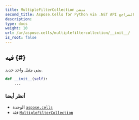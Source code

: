 ```yaml
---
title: MultipleFilterCollection منشئ
second_title: Aspose.Cells for Python via .NET API المراجع
description:
type: docs
weight: 10
url: /ar/aspose.cells/multiplefiltercollection/__init__/
is_root: false
---
```

##  __فيه__ {#}
يبني مثيل واحد جديد.



```python
def __init__(self):
    ...
```





###  أنظر أيضا
* الوحدة [`aspose.cells`](../../)
* فئة [`MultipleFilterCollection`](/cells/python-net/ar/aspose.cells/multiplefiltercollection)
